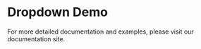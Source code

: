 # Dropdown Demo

<DropdownDemo />

For more detailed documentation and examples, please visit our documentation site.
